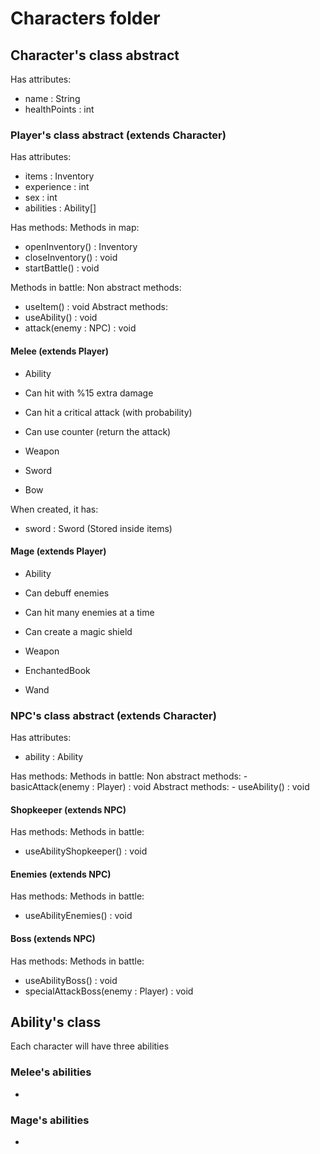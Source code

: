 # Characters folder
## Character's class abstract
Has attributes:
 - name : String
 - healthPoints : int

### Player's class abstract (extends Character)
Has attributes:
 - items : Inventory
 - experience : int
 - sex : int
 - abilities : Ability[]

Has methods:
 Methods in map:
  - openInventory() : Inventory
  - closeInventory() : void
  - startBattle() : void

 Methods in battle:
  Non abstract methods:
   - useItem() : void
  Abstract methods:
   - useAbility() : void
   - attack(enemy : NPC) : void

#### Melee (extends Player)
 - Ability  
  - Can hit with %15 extra damage
  - Can hit a critical attack (with probability)
  - Can use counter (return the attack)

- Weapon
 - Sword
 - Bow

When created, it has:
 - sword : Sword (Stored inside items)

#### Mage (extends Player)
 - Ability
  - Can debuff enemies
  - Can hit many enemies at a time
  - Can create a magic shield

 - Weapon
  - EnchantedBook
  - Wand

### NPC's class abstract (extends Character)
Has attributes:
 - ability : Ability

Has methods:
  Methods in battle:
   Non abstract methods:
    - basicAttack(enemy : Player) : void
   Abstract methods:
    - useAbility() : void

#### Shopkeeper (extends NPC)

Has methods:
  Methods in battle:
   - useAbilityShopkeeper() : void

#### Enemies (extends NPC)

Has methods:
  Methods in battle:
   - useAbilityEnemies() : void

#### Boss (extends NPC)

Has methods:
  Methods in battle:
   - useAbilityBoss() : void
   - specialAttackBoss(enemy : Player) : void

## Ability's class
Each character will have three abilities

### Melee's abilities
 -

### Mage's abilities
 -
